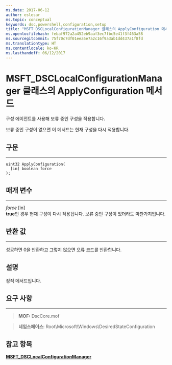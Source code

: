 ```yaml
---
ms.date: 2017-06-12
author: eslesar
ms.topic: conceptual
keywords: dsc,powershell,configuration,setup
title: "MSFT_DSCLocalConfigurationManager 클래스의 ApplyConfiguration 메서드"
ms.openlocfilehash: febaf972a2a452eb9aaf3ec7fbc5e41f3f463a58
ms.sourcegitcommit: 75f70c7df01eea5e7a2c16f9a3ab1dd437a1f8fd
ms.translationtype: HT
ms.contentlocale: ko-KR
ms.lasthandoff: 06/12/2017
---
```

# <a name="applyconfiguration-method-of-the-msftdsclocalconfigurationmanager-class"></a>MSFT_DSCLocalConfigurationManager 클래스의 ApplyConfiguration 메서드

구성 에이전트를 사용해 보류 중인 구성을 적용합니다. 

보류 중인 구성이 없으면 이 메서드는 현재 구성을 다시 적용합니다.


## <a name="syntax"></a>구문
------

```mof
uint32 ApplyConfiguration(
  [in] boolean force
);
```

## <a name="parameters"></a>매개 변수
----------

*force* \[in\]  
**true**인 경우 현재 구성이 다시 적용됩니다. 보류 중인 구성이 있더라도 마찬가지입니다.

## <a name="return-value"></a>반환 값
------------

성공하면 0을 반환하고 그렇지 않으면 오류 코드를 반환합니다.

## <a name="remarks"></a>설명

정적 메서드입니다.

## <a name="requirements"></a>요구 사항
------------
>**MOF:** DscCore.mof

>**네임스페이스**: Root\Microsoft\Windows\DesiredStateConfiguration


## <a name="see-also"></a>참고 항목


[**MSFT_DSCLocalConfigurationManager**](msft-dsclocalconfigurationmanager.md)

 

 




